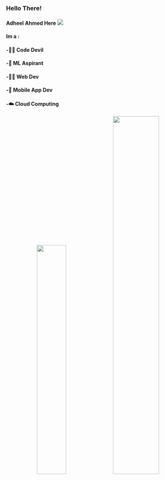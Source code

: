 ### Hello There!
#### Adheel Ahmed Here <img src="https://www.google.com/url?sa=i&url=http%3A%2F%2Fwww.geocities.ws%2Fkene_trix%2F&psig=AOvVaw1TPWrPHeO5uQ1DmLJRn9il&ust=1624781933274000&source=images&cd=vfe&ved=0CAoQjRxqFwoTCOCc_8HutPECFQAAAAAdAAAAABAg">
#### Im a :



#### -🐱‍👤 Code Devil

#### -🤖 ML Aspirant

#### -👨‍💻 Web Dev
  
#### -📱 Mobile App Dev

#### -☁️ Cloud Computing
  

<div align="center">
<img src="https://media.tenor.com/images/217f0468962e1c1703c8719aca1b6b0b/tenor.gif" width="40%"/> <img src="https://github-readme-stats.vercel.app/api?username=AdheelAhmed-D3CD&&show_icons=true&title_color=70ffea&icon_color=66fffc&text_color=daf7dc&bg_color=151515" width="50%">
</div>

